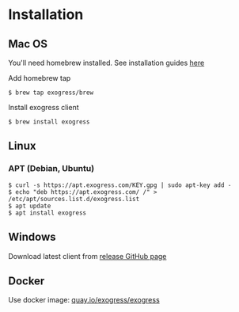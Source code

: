 # Installation

## Mac OS

You'll need homebrew installed. See installation guides [here](https://brew.sh/)

Add homebrew tap

```
$ brew tap exogress/brew
```

Install exogress client

```
$ brew install exogress
```

## Linux

### APT (Debian, Ubuntu)

```
$ curl -s https://apt.exogress.com/KEY.gpg | sudo apt-key add -
$ echo "deb https://apt.exogress.com/ /" > /etc/apt/sources.list.d/exogress.list
$ apt update
$ apt install exogress
```

## Windows

Download latest client from [release GitHub page](https://github.com/exogress/cli/releases)

## Docker

Use docker image: [quay.io/exogress/exogress](https://quay.io/exogress/exogress)

